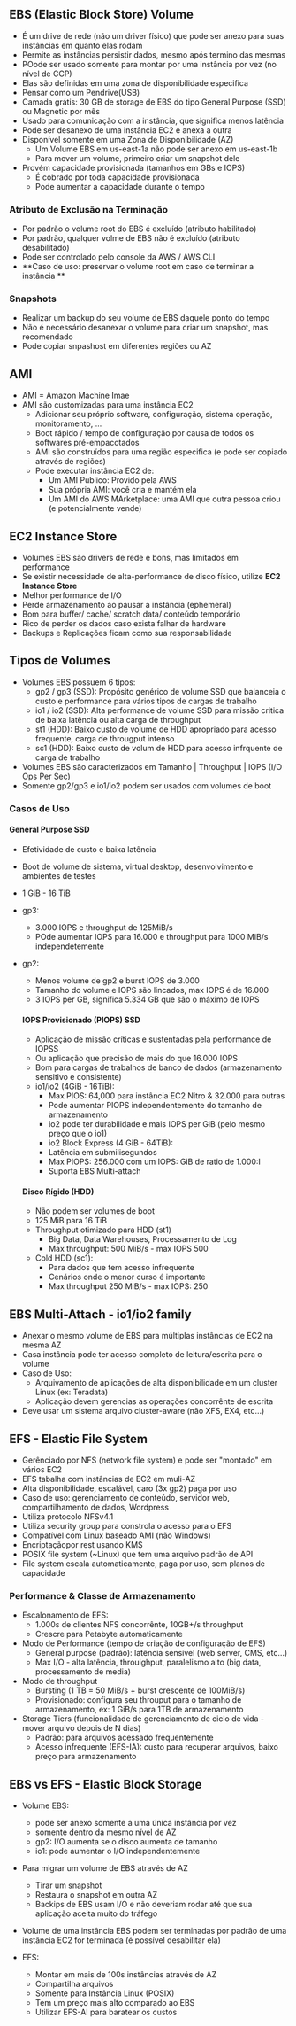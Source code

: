 ## EBS (Elastic Block Store) Volume

* É um drive de rede (não um driver físico) que pode ser anexo para suas instâncias em quanto elas rodam
* Permite as instâncias persistir dados, mesmo após termino das mesmas
* POode ser usado somente para montar por uma instância por vez (no nível de CCP)
* Elas são definidas em uma zona de disponibilidade especifica
* Pensar como um Pendrive(USB)
* Camada grátis: 30 GB de storage de EBS do tipo General Purpose (SSD) ou Magnetic por mês
* Usado para comunicação com a instância, que significa menos latência
* Pode ser desanexo de uma instância EC2 e anexa a outra
* Disponível somente em uma Zona de Disponibilidade (AZ)
  * Um Volume EBS em us-east-1a não pode ser anexo em us-east-1b
  * Para mover um volume, primeiro criar um snapshot dele
* Provém capacidade provisionada (tamanhos em GBs e IOPS)
  * É cobrado por toda capacidade provisionada
  * Pode aumentar a capacidade durante o tempo

### Atributo de Exclusão na Terminação

* Por padrão o volume root do EBS é excluído (atributo habilitado)
* Por padrão, qualquer volme de EBS não é excluído (atributo desabilitado)
* Pode ser controlado pelo console da AWS / AWS CLI
* **Caso de uso: preservar o volume root em caso de terminar a instância **

### Snapshots

* Realizar um backup do seu volume de EBS daquele ponto do tempo
* Não é necessário desanexar o volume para criar um snapshot, mas recomendado
* Pode copiar snpashost em diferentes regiões ou AZ

## AMI

* AMI = Amazon Machine Imae
* AMI são customizadas para uma instância EC2
  * Adicionar seu próprio software, configuração, sistema operação, monitoramento, ...
  * Boot rápido / tempo de configuração por causa de todos os softwares pré-empacotados
  * AMI são construídos para uma região especifica (e pode ser copiado através de regiões)
  * Pode executar instância EC2 de:
    * Um AMI Publico: Provido pela AWS
    * Sua própria AMI: você cria e mantém ela
    * Um AMI do AWS MArketplace: uma AMI que outra pessoa criou (e potencialmente vende)

## EC2 Instance Store

* Volumes EBS são drivers de rede e bons, mas limitados em performance
* Se existir necessidade de alta-performance de disco físico, utilize **EC2 Instance Store**
* Melhor performance de I/O
* Perde armazenamento ao pausar a instância (ephemeral)
* Bom para buffer/ cache/ scratch data/ conteúdo temporário
* Rico de perder os dados caso exista falhar de hardware
* Backups e Replicações ficam como sua responsabilidade

## Tipos de Volumes

* Volumes EBS possuem 6 tipos:
  * gp2 / gp3 (SSD): Propósito genérico de volume SSD que balanceia o custo e performance para vários tipos de cargas de trabalho
  * io1 / io2 (SSD): Alta performance de volume SSD para missão critica de baixa latência ou alta carga de throughput
  * st1 (HDD): Baixo custo de volume de HDD apropriado para acesso frequente, carga de througput intenso
  * sc1 (HDD): Baixo custo de volum de HDD para acesso infrquente de carga de trabalho
* Volumes EBS são caracterizados em Tamanho | Throughput | IOPS (I/O Ops Per Sec)
* Somente gp2/gp3 e io1/io2 podem ser usados com volumes de boot

### Casos de Uso

#### General Purpose SSD

* Efetividade de custo e baixa latência

* Boot de volume de sistema, virtual desktop, desenvolvimento e ambientes de testes

* 1 GiB - 16 TiB

* gp3: 

  * 3.000 IOPS e throughput de 125MiB/s
  * POde aumentar IOPS para 16.000 e throughput para 1000 MiB/s independetemente

* gp2:

  * Menos volume de gp2 e burst IOPS de 3.000
  * Tamanho do volume e IOPS são lincados, max IOPS é de 16.000
  * 3 IOPS per GB, significa 5.334 GB que são o máximo de IOPS

  #### IOPS Provisionado (PIOPS) SSD

  * Aplicação de missão críticas e sustentadas pela performance de IOPSS
  * Ou aplicação que precisão de mais do que 16.000 IOPS
  * Bom para cargas de trabalhos de banco de dados (armazenamento sensitivo e consistente)
  * io1/io2 (4GiB - 16TiB):
    * Max PIOS: 64,000 para instância EC2 Nitro & 32.000 para outras
    * Pode aumentar PIOPS independentemente do tamanho de armazenamento
    * io2 pode ter durabilidade e mais IOPS per GiB (pelo mesmo preço que o io1)
    * io2 Block Express (4 GiB - 64TiB):
    * Latência em submilisegundos
    * Max PIOPS: 256.000 com um IOPS: GiB de ratio de 1.000:I
    * Suporta EBS Multi-attach

  #### Disco Rígido (HDD)

  * Não podem ser volumes de boot
  * 125 MiB para 16 TiB
  * Throughput otimizado para HDD (st1)
    * Big Data, Data Warehouses, Processamento de Log
    * Max throughput: 500 MiB/s - max IOPS 500
  * Cold HDD (sc1):
    * Para dados que tem acesso infrequente
    * Cenários onde o menor curso é importante
    * Max throughput 250 MiB/s - max IOPS: 250

## EBS Multi-Attach - io1/io2 family

* Anexar o mesmo volume de EBS para múltiplas instâncias de EC2 na mesma AZ
* Casa instância pode ter acesso completo de leitura/escrita para o volume
* Caso de Uso:
  * Arquivamento de aplicações de alta disponibilidade em um cluster Linux  (ex: Teradata)
  * Aplicação devem gerencias as operações concorrênte de escrita
* Deve usar um sistema arquivo cluster-aware (não XFS, EX4, etc...)

## EFS - Elastic File System

* Gerênciado por NFS (network file system) e pode ser "montado" em vários EC2
* EFS tabalha com instâncias de EC2 em muli-AZ
* Alta disponibilidade, escalável, caro (3x gp2) paga por uso
* Caso de uso: gerenciamento de conteúdo, servidor web, compartilhamento de dados, Wordpress
* Utiliza protocolo NFSv4.1 
* Utiliza security group para constrola o acesso para o EFS
* Compatível com Linux baseado AMI (não Windows)
* Encriptaçãopor rest usando KMS
* POSIX file system (~Linux) que tem uma arquivo padrão de API
* File system escala automaticamente, paga por uso, sem planos de capacidade

### Performance & Classe de Armazenamento

* Escalonamento de EFS:
  * 1.000s de clientes NFS concorrênte, 10GB+/s throughput
  * Crescre para Petabyte automaticamente
* Modo de Performance (tempo de criação de configuração de EFS)
  * General purpose (padrão): latência sensível (web server, CMS, etc...)
  * Max I/O - alta latência, throuighput, paralelismo alto (big data, processamento de media)
* Modo de throughput
  * Bursting (1 TB = 50 MiB/s + burst crescente de 100MiB/s)
  * Provisionado: configura seu throuput para o tamanho de armazenamento, ex: 1 GiB/s para 1TB de armazenamento
* Storage Tiers (funcionalidade de gerenciamento de ciclo de vida - mover arquivo depois de N dias)
  * Padrão: para arquivos acessado frequentemente
  * Acesso infrequente (EFS-IA): custo para recuperar arquivos, baixo preço para armazenamento

## EBS vs EFS - Elastic Block Storage

* Volume EBS:
  * pode ser anexo somente a uma única instância por vez
  * somente dentro da mesmo nível de AZ
  * gp2: I/O aumenta se o disco aumenta de tamanho
  * io1: pode aumentar o I/O independentemente 
* Para migrar um volume de EBS através de AZ
  * Tirar um snapshot
  * Restaura o snapshot em outra AZ
  * Backips de EBS usam I/O e não deveriam rodar até que sua aplicação aceita muito do tráfego
* Volume de uma instância EBS podem ser terminadas por padrão de uma instância EC2 for terminada (é possível desabilitar ela)

* EFS:
  * Montar em mais de 100s instâncias através de AZ
  * Compartilha arquivos
  * Somente para Instância Linux (POSIX)
  * Tem um preço mais alto comparado ao EBS
  * Utilizar EFS-AI para baratear os custos